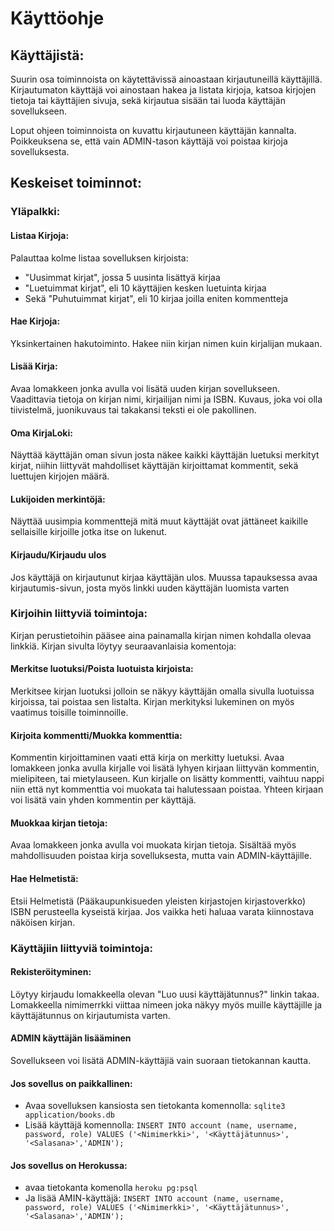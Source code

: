# Käyttöohje

## Käyttäjistä:
Suurin osa toiminnoista on käytettävissä ainoastaan kirjautuneillä käyttäjillä. Kirjautumaton käyttäjä voi ainostaan hakea ja listata kirjoja, katsoa kirjojen tietoja tai käyttäjien sivuja, sekä kirjautua sisään tai luoda käyttäjän sovellukseen.

Loput ohjeen toiminnoista on kuvattu kirjautuneen käyttäjän kannalta. Poikkeuksena se, että vain ADMIN-tason käyttäjä voi poistaa kirjoja sovelluksesta.

## Keskeiset toiminnot:

### Yläpalkki:

#### Listaa Kirjoja:
Palauttaa kolme listaa sovelluksen kirjoista:
+ "Uusimmat kirjat", jossa 5 uusinta lisättyä kirjaa
+ "Luetuimmat kirjat", eli 10 käyttäjien kesken luetuinta kirjaa
+ Sekä "Puhutuimmat kirjat", eli 10 kirjaa joilla eniten kommentteja

#### Hae Kirjoja:
Yksinkertainen hakutoiminto. Hakee niin kirjan nimen kuin kirjalijan mukaan.

#### Lisää Kirja:
Avaa lomakkeen jonka avulla voi lisätä uuden kirjan sovellukseen. Vaadittavia tietoja on kirjan nimi, kirjailijan nimi ja ISBN. Kuvaus, joka voi olla tiivistelmä, juonikuvaus tai takakansi teksti ei ole pakollinen.

#### Oma KirjaLoki:
Näyttää käyttäjän oman sivun josta näkee kaikki käyttäjän luetuksi merkityt kirjat, niihin liittyvät mahdolliset käyttäjän kirjoittamat kommentit, sekä luettujen kirjojen määrä.

#### Lukijoiden merkintöjä:
Näyttää uusimpia kommenttejä mitä muut käyttäjät ovat jättäneet kaikille sellaisille kirjoille jotka itse on lukenut. 

#### Kirjaudu/Kirjaudu ulos
Jos käyttäjä on kirjautunut kirjaa käyttäjän ulos. Muussa tapauksessa avaa kirjautumis-sivun, josta myös linkki uuden käyttäjän luomista varten

### Kirjoihin liittyviä toimintoja:
Kirjan perustietoihin pääsee aina painamalla kirjan nimen kohdalla olevaa linkkiä.
Kirjan sivulta löytyy seuraavanlaisia komentoja:

#### Merkitse luotuksi/Poista luotuista kirjoista:
Merkitsee kirjan luotuksi jolloin se näkyy käyttäjän omalla sivulla luotuissa kirjoissa, tai poistaa sen listalta. Kirjan merkityksi lukeminen on myös vaatimus toisille toiminnoille.

#### Kirjoita kommentti/Muokka kommenttia:
Kommentin kirjoittaminen vaati että kirja on merkitty luetuksi. Avaa lomakkeen jonka avulla kirjalle voi lisätä lyhyen kirjaan liittyvän kommentin, mielipiteen, tai mietylauseen.
Kun kirjalle on lisätty kommentti, vaihtuu nappi niin että nyt kommenttia voi muokata tai halutessaan poistaa.
Yhteen kirjaan voi lisätä vain yhden kommentin per käyttäjä.

#### Muokkaa kirjan tietoja:
Avaa lomakkeen jonka avulla voi muokata kirjan tietoja. Sisältää myös mahdollisuuden poistaa kirja sovelluksesta, mutta vain ADMIN-käyttäjille.

#### Hae Helmetistä:
Etsii Helmetistä (Pääkaupunkisueden yleisten kirjastojen kirjastoverkko) ISBN perusteella kyseistä kirjaa. Jos vaikka heti haluaa varata kiinnostava näköisen kirjan.

### Käyttäjiin liittyviä toimintoja:

#### Rekisteröityminen:
Löytyy kirjaudu lomakkeella olevan "Luo uusi käyttäjätunnus?" linkin takaa.
Lomakkeella nimimerrkki viittaa nimeen joka näkyy myös muille käyttäjille ja käyttäjätunnus on kirjautumista varten.

#### ADMIN käyttäjän lisääminen
Sovellukseen voi lisätä ADMIN-käyttäjiä vain suoraan tietokannan kautta.
#### Jos sovellus on paikkallinen:
+ Avaa sovelluksen kansiosta sen tietokanta komennolla: ```sqlite3 application/books.db ```
+ Lisää käyttäjä komennolla: ``` INSERT INTO account (name, username, password, role) VALUES ('<Nimimerkki>', '<Käyttäjätunnus>', '<Salasana>','ADMIN'); ```
#### Jos sovellus on Herokussa:
+ avaa tietokanta komenolla ``` heroku pg:psql ```
+ Ja lisää AMIN-käyttäjä: ``` INSERT INTO account (name, username, password, role) VALUES ('<Nimimerkki>', '<Käyttäjätunnus>', '<Salasana>','ADMIN'); ```
 